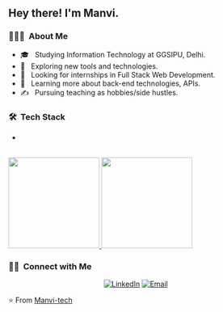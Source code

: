 
<h2> Hey there! I'm Manvi.</h2>

<h3> 👨🏻‍💻 &nbsp;About Me </h3>

- 🎓 &nbsp; Studying Information Technology at GGSIPU, Delhi.
- 🤔 &nbsp; Exploring new tools and technologies.
- 💼 &nbsp; Looking for internships in Full Stack Web Development.
- 🌱 &nbsp; Learning more about back-end technologies, APIs.
- ✍️ &nbsp; Pursuing teaching as hobbies/side hustles.

<h3> 🛠 &nbsp;Tech Stack</h3>

- 
  
<br/>

<a href="https://github.com/Manvi-tech">
  <img height="180em" src="https://github-readme-stats.vercel.app/api?username=Manvi-tech&theme=buefy&show_icons=true" />
  <img height="180em" src="https://github-readme-stats.vercel.app/api/top-langs/?username=Manvi-tech&theme=buefy&layout=compact" />
</a>

<br/>

<h3> 🤝🏻 &nbsp;Connect with Me </h3>

<p align="center">
<a href="https://www.linkedin.com/in/manvi-bansal-8649821a1/"><img alt="LinkedIn" src="https://img.shields.io/badge/LinkedIn-Manvi%20Bansal-blue?style=flat-square&logo=linkedin"></a>
  <a href="mailto:bansalmanvi1409@gmail.com"><img alt="Email" src="https://img.shields.io/badge/Email-bansalmanvi1409@gmail.com-blue?style=flat-square&logo=gmail"></a>
</p>

⭐️ From [Manvi-tech](https://github.com/Manvi-tech)

